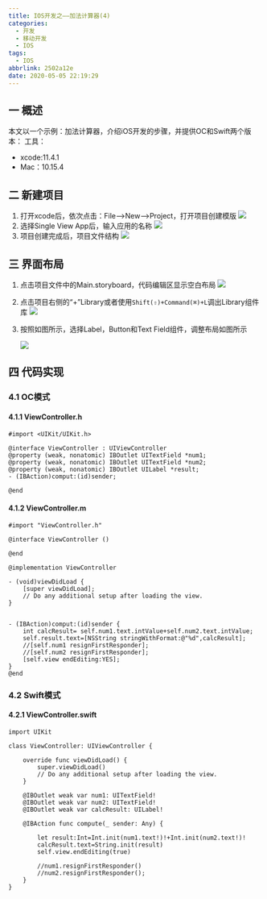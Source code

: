 ```yaml
---
title: IOS开发之——加法计算器(4)
categories:
  - 开发
  - 移动开发
  - IOS
tags:
  - IOS
abbrlink: 2502a12e
date: 2020-05-05 22:19:29
---
```

## 一 概述

本文以一个示例：加法计算器，介绍iOS开发的步骤，并提供OC和Swift两个版本：
工具：
* xcode:11.4.1
* Mac：10.15.4

<!--more-->

## 二 新建项目

1. 打开xcode后，依次点击：File—>New—>Project，打开项目创建模版
   ![][1]
2. 选择Single View App后，输入应用的名称
   ![][2]
3. 项目创建完成后，项目文件结构
   ![][3]

## 三 界面布局

1. 点击项目文件中的Main.storyboard，代码编辑区显示空白布局
   ![][4]
   
2. 点击项目右侧的“+”Library或者使用`Shift(⇧)+Command(⌘)+L`调出Library组件库
   ![][5]
   
3. 按照如图所示，选择Label，Button和Text Field组件，调整布局如图所示

   ![][6]



## 四 代码实现

### 4.1 OC模式

#### 4.1.1 ViewController.h

```
#import <UIKit/UIKit.h>

@interface ViewController : UIViewController
@property (weak, nonatomic) IBOutlet UITextField *num1;
@property (weak, nonatomic) IBOutlet UITextField *num2;
@property (weak, nonatomic) IBOutlet UILabel *result;
- (IBAction)comput:(id)sender;

@end
```

#### 4.1.2 ViewController.m

```
#import "ViewController.h"

@interface ViewController ()

@end

@implementation ViewController

- (void)viewDidLoad {
    [super viewDidLoad];
    // Do any additional setup after loading the view.
}


- (IBAction)comput:(id)sender {
    int calcResult= self.num1.text.intValue+self.num2.text.intValue;
    self.result.text=[NSString stringWithFormat:@"%d",calcResult];
    //[self.num1 resignFirstResponder];
    //[self.num2 resignFirstResponder];
    [self.view endEditing:YES];
}
@end
```

### 4.2 Swift模式

#### 4.2.1 ViewController.swift

```
import UIKit

class ViewController: UIViewController {

    override func viewDidLoad() {
        super.viewDidLoad()
        // Do any additional setup after loading the view.
    }

    @IBOutlet weak var num1: UITextField!
    @IBOutlet weak var num2: UITextField!
    @IBOutlet weak var calcResult: UILabel!
    
    @IBAction func compute(_ sender: Any) {
        
        let result:Int=Int.init(num1.text!)!+Int.init(num2.text!)!
        calcResult.text=String.init(result)
        self.view.endEditing(true)
        
        //num1.resignFirstResponder()
        //num2.resignFirstResponder();  
    }
}
```



[1]:https://images.pgzxc.com//ios-xcode-new-project-template-choice.png
[2]:https://images.pgzxc.com//ios-xcode-new-project-projectname.png
[3]:https://images.pgzxc.com//ios-xcode-new-project-create-finished.png
[4]:https://images.pgzxc.com//ios-xcode-main-storyboard-preview.png
[5]:https://images.pgzxc.com//ios-xcode-add-component-library.png
[6]:https://images.pgzxc.com//ios-project-calc-layout-view.png